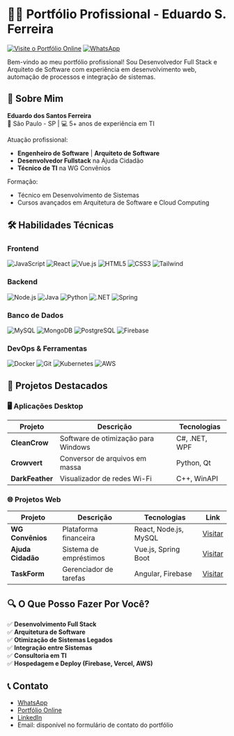 # 👨‍💻 Portfólio Profissional - Eduardo S. Ferreira

[![Visite o Portfólio Online](https://img.shields.io/badge/🌐-Visite%20o%20Portf%C3%B3lio-blue)](https://eduardodossantosferreira.github.io/portfolio/)
[![WhatsApp](https://img.shields.io/badge/📞-Contato%20via%20WhatsApp-green)](https://wa.me/5513981492795)

Bem-vindo ao meu portfólio profissional! Sou Desenvolvedor Full Stack e Arquiteto de Software com experiência em desenvolvimento web, automação de processos e integração de sistemas.

## 🚀 Sobre Mim

**Eduardo dos Santos Ferreira**  
📍 São Paulo - SP | 💻 5+ anos de experiência em TI

Atuação profissional:
- **Engenheiro de Software** | **Arquiteto de Software**
- **Desenvolvedor Fullstack** na Ajuda Cidadão
- **Técnico de TI** na WG Convênios

Formação:
- Técnico em Desenvolvimento de Sistemas
- Cursos avançados em Arquitetura de Software e Cloud Computing

## 🛠 Habilidades Técnicas

### Frontend
![JavaScript](https://img.shields.io/badge/-JavaScript-F7DF1E?logo=javascript&logoColor=black)
![React](https://img.shields.io/badge/-React-61DAFB?logo=react&logoColor=black)
![Vue.js](https://img.shields.io/badge/-Vue.js-4FC08D?logo=vuedotjs&logoColor=white)
![HTML5](https://img.shields.io/badge/-HTML5-E34F26?logo=html5&logoColor=white)
![CSS3](https://img.shields.io/badge/-CSS3-1572B6?logo=css3&logoColor=white)
![Tailwind](https://img.shields.io/badge/-Tailwind_CSS-06B6D4?logo=tailwindcss&logoColor=white)

### Backend
![Node.js](https://img.shields.io/badge/-Node.js-339933?logo=nodedotjs&logoColor=white)
![Java](https://img.shields.io/badge/-Java-007396?logo=java&logoColor=white)
![Python](https://img.shields.io/badge/-Python-3776AB?logo=python&logoColor=white)
![.NET](https://img.shields.io/badge/-.NET-512BD4?logo=dotnet&logoColor=white)
![Spring](https://img.shields.io/badge/-Spring_Boot-6DB33F?logo=springboot&logoColor=white)

### Banco de Dados
![MySQL](https://img.shields.io/badge/-MySQL-4479A1?logo=mysql&logoColor=white)
![MongoDB](https://img.shields.io/badge/-MongoDB-47A248?logo=mongodb&logoColor=white)
![PostgreSQL](https://img.shields.io/badge/-PostgreSQL-4169E1?logo=postgresql&logoColor=white)
![Firebase](https://img.shields.io/badge/-Firebase-FFCA28?logo=firebase&logoColor=black)

### DevOps & Ferramentas
![Docker](https://img.shields.io/badge/-Docker-2496ED?logo=docker&logoColor=white)
![Git](https://img.shields.io/badge/-Git-F05032?logo=git&logoColor=white)
![Kubernetes](https://img.shields.io/badge/-Kubernetes-326CE5?logo=kubernetes&logoColor=white)
![AWS](https://img.shields.io/badge/-AWS-232F3E?logo=amazonaws&logoColor=white)

## 💼 Projetos Destacados

### 🖥 Aplicações Desktop
| Projeto       | Descrição | Tecnologias |
|---------------|-----------|-------------|
| **CleanCrow** | Software de otimização para Windows | C#, .NET, WPF |
| **Crowvert**  | Conversor de arquivos em massa | Python, Qt |
| **DarkFeather** | Visualizador de redes Wi-Fi | C++, WinAPI |

### 🌐 Projetos Web
| Projeto | Descrição | Tecnologias | Link |
|---------|-----------|-------------|------|
| **WG Convênios** | Plataforma financeira | React, Node.js, MySQL | [Visitar]() |
| **Ajuda Cidadão** | Sistema de empréstimos | Vue.js, Spring Boot | [Visitar]() |
| **TaskForm** | Gerenciador de tarefas | Angular, Firebase | [Visitar]() |

## 🔍 O Que Posso Fazer Por Você?

✅ **Desenvolvimento Full Stack**  
✅ **Arquitetura de Software**  
✅ **Otimização de Sistemas Legados**  
✅ **Integração entre Sistemas**  
✅ **Consultoria em TI**  
✅ **Hospedagem e Deploy (Firebase, Vercel, AWS)**

## 📞 Contato

- [WhatsApp](https://wa.me/5513981492795)
- [Portfólio Online](https://eduardodossantosferreira.github.io/portfolio/)
- [LinkedIn](https://www.linkedin.com/in/eduardodossantosferreira/)
- Email: disponível no formulário de contato do portfólio